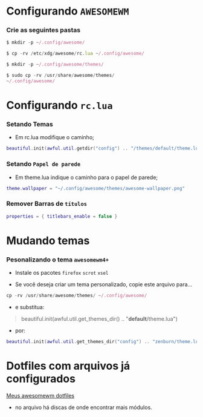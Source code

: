 # Configurando  `AWESOMEWM`

### Crie as seguintes pastas
```javascript
$ mkdir -p ~/.config/awesome/
```
```javascript
$ cp -rv /etc/xdg/awesome/rc.lua ~/.config/awesome/
```
```javascript
$ mkdir -p ~/.config/awesome/themes/
```
```javascript
$ sudo cp -rv /usr/share/awesome/themes/ 
~/.config/awesome/
``` 
# Configurando `rc.lua`
### Setando Temas 

- Em rc.lua modifique o caminho;  

```lua
beautiful.init(awful.util.getdir("config") .. "/themes/default/theme.lua")  
```

### Setando `Papel de parede`  
- Em theme.lua indique o caminho para o papel de parede;  

```lua
theme.wallpaper = "~/.config/awesome/themes/awesome-wallpaper.png"  
```
### Remover Barras de `títulos`
```lua
properties = { titlebars_enable = false }
```
# Mudando temas
### Pesonalizando o tema `awesomewm4+`  

- Instale os pacotes  `firefox` `scrot`  `xsel`  

- Se você deseja criar um tema personalizado, copie este arquivo para...  

```javascript
cp -rv /usr/share/awesome/themes/ ~/.config/awesome/  
```

- e substitua:

> beautiful.init(awful.util.get_themes_dir() .. "**default**/theme.lua")

- por:  

```lua
beautiful.init(awful.util.get_themes_dir("config") .. "zenburn/theme.lua")
```
# Dotfiles com arquivos já configurados

[Meus awesomewm dotfiles](https://github.com/quebravel/awesome)
- no arquivo há discas de onde encontrar mais módulos. 
